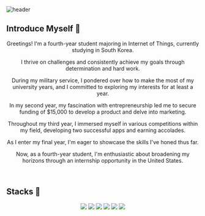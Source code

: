 ![header](https://capsule-render.vercel.app/api?type=waving&color=0:c6acf6,100:E6B9F7&width=1500&height=240&section=header&text=KWON's%20Adventure%20Journal✋&fontSize=50&fontColor=ffffff )  

## Introduce Myself 📖

<div align="center">
Greetings! I'm a fourth-year student majoring in Internet of Things, currently studying in South Korea.

I thrive on challenges and consistently achieve my goals through determination and hard work.

During my military service, I pondered over how to make the most of my university years,
and I committed to exploring my interests for at least a year.

In my second year, my fascination with entrepreneurship led me to secure funding of $15,000 
to develop a product and delve into marketing.

Throughout my third year, I immersed myself in various competitions within my field, 
developing two successful apps and earning accolades.

As I enter my final year, I'm eager to showcase the skills I've honed thus far.

Now, as a fourth-year student, I'm enthusiastic about broadening my horizons through an internship opportunity in the United States.
</div>

  
</div>

<br>

 
## Stacks 📖
<div align="center">
  <img src="https://img.shields.io/badge/c-A8B9CC?style=for-the-badge&logo=c&logoColor=white">
  <img src="https://img.shields.io/badge/cpp-00599C?style=for-the-badge&logo=cplusplus&logoColor=white">
  <img src="https://img.shields.io/badge/java-007396?style=for-the-badge&logo=java&logoColor=white">
  <img src="https://img.shields.io/badge/kotlin-0095D5?style=for-the-badge&logo=kotlin&logoColor=white">
  <img src="https://img.shields.io/badge/python-3776AB?style=for-the-badge&logo=python&logoColor=white">
  <img src="https://img.shields.io/badge/linux-FCC624?style=for-the-badge&logo=linux&logoColor=black">
</div>
  
  
</div>
